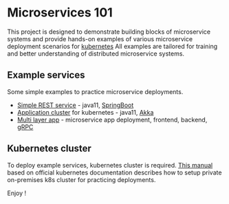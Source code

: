 # Microservices 101
This project is designed to demonstrate building blocks of microservice systems and provide 
hands-on examples of various microservice deployment scenarios for [kubernetes](https://kubernetes.io/) 
All examples are tailored for training and better understanding of distributed microservice systems.

## Example services
Some simple examples to practice microservice deployments. 
* [Simple REST service](apps/service-simple-rest) - java11, [SpringBoot](https://spring.io/projects/spring-boot)
* [Application cluster](apps/akka-k8s-cluster) for kubernetes - java11, [Akka](https://akka.io/)
* [Multi layer app](apps/multi-layer-app) - microservice app deployment, frontend, backend, [gRPC](https://grpc.io/)

## Kubernetes cluster
To deploy example services, kubernetes cluster is required. 
[This manual](docs/kubernetes/README.md) based on official kubernetes documentation describes 
how to setup private on-premises k8s cluster for practicing deployments. 

Enjoy !